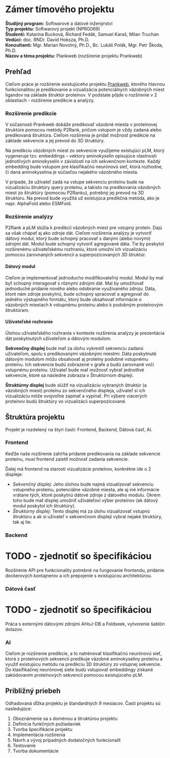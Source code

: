 # Zámer tímového projektu 
 
**Študijný program:** Softwarové a datové inženýrství  
**Typ projektu:** Softwarový projekt (NPRG069)  
**Študenti:** Katarína Bucková, Richard Fedák, Samuel Karaš, Milan Truchan   
**Vedúci:** doc. RNDr. David Hoksza, Ph.D.  
**Konzultanti:** Mgr. Marian Novotný, Ph.D., Bc. Lukáš Polák, Mgr. Petr Škoda, Ph.D.  
**Názov a téma projektu:** Plankweb (rozšírenie projektu Prankweb)

## Prehľad

Cieľom práce je rozšírenie existujúceho projektu [Prankweb](https://prankweb.cz/), ktorého hlavnou funkcionalitou je predikovanie a vizualizácia potenciálnych väzobných miest ligandov na základe štruktúr proteínov. V podstate pôjde o rozšírenie v 2 oblastiach - rozšírenie predikcie a analýzy.

### Rozšírenie predikcie

V súčasnosti Prankweb dokáže predikovať väzobné miesta v proteínovej štruktúre pomocou metódy P2Rank, pričom vstupom je vždy zadaná alebo predikovaná štruktúra. Cieľom rozšírenia je pridať možnosť predikcie na základe sekvencie a jej prevod do 3D štruktúry.
  
Na predikciu väzobných miest zo sekvencie využijeme existujúci pLM, ktorý vygeneruje tzv. embeddings – vektory aminokyselín opisujúce vlastnosti jednotlivých aminokyselín v závislosti na ich sekvenčnom kontexte. Každý embedding bude vstupom pre klasifikačnú neurónovú sieť, ktorá rozhodne, či daná aminokyselina je súčasťou nejakého väzobného miesta. 

V prípade, že užívateľ zadá na vstupe sekvenciu proteínu bude na vizualizáciu štruktúry query proteínu, a takisto na predikovania väzobných miest zo štruktúry (pomocou P2Ranku), potrebný jej prevod na 3D štruktúru. Na prevod bude využitá už existujúca predikčná metóda, ako je napr. AlphaFold alebo ESMFold.

### Rozšírenie analýzy

P2Rank a pLM slúžia k predikcií väzobných miest pre vstupný proteín. Dajú sa však chápať aj ako zdroje dát. Cieľom rozšírenia analýzy je vytvoriť dátový modul, ktorý bude schopný pracovať s danými (alebo novými) zdrojmi dát. Modul bude schopný vytvoriť agregované dáta. Tie by poskytol rozšírenému užívateľskému rozhraniu, ktoré umožní ich vizualizáciu pomocou zarovnaných sekvencií a superpozicovaných 3D štruktúr.

#### Dátový modul
Cieľom je implementovať jednoducho modifikovateľný modul. Modul by mal byť schopný interagovať s rôznymi zdrojmi dát. Mal by umožňovať jednoduché pridanie nového alebo odobranie využívaného zdroju. Dáta, ktoré nám zdroje poskytnú, bude schopný spracovať a agregovať do jedného výstupného formátu, ktorý bude obsahovať informácie o väzobných miestach k vstupnému proteínu alebo k podobným proteínovým štruktúram. 

#### Užívateľské rozhranie
Úlohou užívateľského rozhrania v kontexte rozšírenia analýzy je prezentácia dát poskytnutých užívateľom a dátovým modulom.

**Sekvenčny displej** bude mať za úlohu vykresliť sekvenciu zadanú užívateľom, spolu s predikovanými väzobnými miestmi. Dáta poskytnuté dátovým modulom môžu obsahovať aj proteíny podobné vstupnému proteínu. Ich sekvencie budú zobrazené v grafe a budú zarovnané voči vstupnému proteínu. Užívateľ bude mať možnosť vybrať jednotlivé sekvencie, ktoré sa následne zobrazia v Štruktúrnom displeji.

**Štruktúrny displej** bude slúžiť na vizualizáciu vybraných štruktúr (a väzobných miest) proteínu zo sekvenčného displeja, užívateľ si ich vizualizáciu môže svojvoľne zapínať a vypínať. Pri výbere viacerých proteínov budú štruktúry vo vizualizácii superpozicované.

## Štruktúra projektu

Projekt je rozdelený na štyri časti: Frontend, Backend, Dátová časť, AI.

### Frontend

Keďže naše rozšírenie zahŕňa pridanie predikovania na základe sekvencie proteínu, musí frontend zaistiť možnosť zadania sekvencie. 

Ďalej má frontend na starosti vizualizácie proteínov, konkrétne ide o 2 displeje:
- *Sekvenčný displej:* Jeho úlohou bude najmä vizualizovať sekvenciu vstupného proteínu, potenciálne väzobné miesta, ale aj iné informácie vrátane tých, ktoré poskytnú dátové zdroje z dátového modulu. Okrem toho bude mať displej umožniť užívateľovi výber proteínov (ak dátový modul poskytol ich štruktúry). 
- *Štruktúrny displej:* Tento displej má za úlohu vizualizovať vstupnú štruktúru a ak si užívateľ v sekvenčnom displeji vybral nejaké štruktúry, tak aj tie.

### Backend

# TODO - zjednotiť so špecifikáciou
Rozšírenie API pre funkcionality potrebné na fungovanie frontendu, pridanie dockerových kontajnerov a ich prepojenie s existujúcou architektúrou.

### Dátová časť

# TODO - zjednotiť so špecifikáciou
Práca s externými dátovými zdrojmi AHoJ-DB a Foldseek, vytvorenie šablón dotazov.

### AI
Cieľom je rozšírenie predikcie, a to natrénovať klasifikačnú neurónovú sieť, ktorá z proteínových sekvencií predikuje väzobné aminokyseliny proteínu a využiť existujúcu metódu na predikciu 3D štruktúry zo vstupnej sekvencie. Do klasifikačnej neurónovej siete budú vstupovať embeddingy získané zakódovaním proteínových sekvencií pomocou existujúceho pLM. 

## Približný priebeh

Odhadovaná dĺžka projektu je štandardných 9 mesiacov. Časti projektu sú nasledujúce:
1.	Oboznámenie sa s doménou a štruktúrou projektu
2.	Definícia funkčných požiadaviek
3.	Tvorba špecifikácie projektu
4.	Implementácia rozšírenia
5.	Návrh a vývoj prípadných dodatočných funkcionalít
6.	Testovanie
7.	Tvorba dokumentácie
